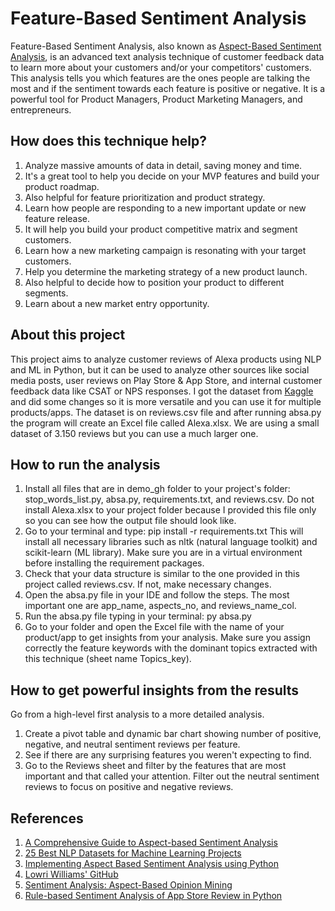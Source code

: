 # Feature-Based Sentiment Analysis

Feature-Based Sentiment Analysis, also known as [Aspect-Based Sentiment Analysis](https://monkeylearn.com/blog/aspect-based-sentiment-analysis/), is an advanced text analysis technique of customer feedback data to learn more about your customers and/or your competitors' customers. This analysis tells you which features are the ones people are talking the most and if the sentiment towards each feature is positive or negative. It is a powerful tool for Product Managers, Product Marketing Managers, and entrepreneurs.

## How does this technique help? 

1) Analyze massive amounts of data in detail, saving money and time.
2) It's a great tool to help you decide on your MVP features and build your product roadmap. 
3) Also helpful for feature prioritization and product strategy. 
4) Learn how people are responding to a new important update or new feature release.
5) It will help you build your product competitive matrix and segment customers.
6) Learn how a new marketing campaign is resonating with your target customers.
7) Help you determine the marketing strategy of a new product launch.
8) Also helpful to decide how to position your product to different segments.
9) Learn about a new market entry opportunity.

## About this project

This project aims to analyze customer reviews of Alexa products using NLP and ML in Python, but it can be used to analyze other sources like social media posts, user reviews on Play Store & App Store, and internal customer feedback data like CSAT or NPS responses.
I got the dataset from [Kaggle](https://www.kaggle.com/sid321axn/amazon-alexa-reviews) and did some changes so it is more versatile and you can use it for multiple products/apps. The dataset is on reviews.csv file and after running absa.py the program will create an Excel file called Alexa.xlsx. 
We are using a small dataset of 3.150 reviews but you can use a much larger one.

## How to run the analysis

1) Install all files that are in demo_gh folder to your project's folder: stop_words_list.py, absa.py, requirements.txt, and reviews.csv. Do not install Alexa.xlsx to your project folder because I provided this file only so you can see how the output file should look like.
2) Go to your terminal and type: pip install -r requirements.txt
This will install all necessary libraries such as nltk (natural language toolkit) and scikit-learn (ML library). Make sure you are in a virtual environment before installing the requirement packages.
3) Check that your data structure is similar to the one provided in this project called reviews.csv. If not, make necessary changes.
4) Open the absa.py file in your IDE and follow the steps. The most important one are app_name, aspects_no, and reviews_name_col. 
5) Run the absa.py file typing in your terminal: py absa.py
6) Go to your folder and open the Excel file with the name of your product/app to get insights from your analysis. Make sure you assign correctly the feature keywords with the dominant topics extracted with this technique (sheet name Topics_key).

## How to get powerful insights from the results

Go from a high-level first analysis to a more detailed analysis.
1) Create a pivot table and dynamic bar chart showing number of positive, negative, and neutral sentiment reviews per feature. 
2) See if there are any surprising features you weren't expecting to find.
3) Go to the Reviews sheet and filter by the features that are most important and that called your attention. Filter out the neutral sentiment reviews to focus on positive and negative reviews.

## References

1) [A Comprehensive Guide to Aspect-based Sentiment Analysis](https://monkeylearn.com/blog/aspect-based-sentiment-analysis/)
2) [25 Best NLP Datasets for Machine Learning Projects](https://lionbridge.ai/datasets/the-best-25-datasets-for-natural-language-processing/)
3) [Implementing Aspect Based Sentiment Analysis using Python](https://medium.com/analytics-vidhya/aspect-based-sentiment-analysis-a-practical-approach-8f51029bbc4a)
4) [Lowri Williams' GitHub](https://github.com/LowriWilliams/Aspect_Sentiment_Analysis)
5) [Sentiment Analysis: Aspect-Based Opinion Mining](https://towardsdatascience.com/%EF%B8%8F-sentiment-analysis-aspect-based-opinion-mining-72a75e8c8a6d) 
6) [Rule-based Sentiment Analysis of App Store Review in Python](https://towardsdatascience.com/rule-based-sentiment-analysis-of-app-store-review-in-python-94d8bbfc48bb)
